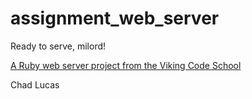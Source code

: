# assignment_web_server
Ready to serve, milord!

[A Ruby web server project from the Viking Code School](http://www.vikingcodeschool.com)

Chad Lucas